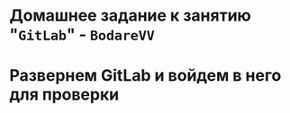 # Домашнее задание к занятию "`GitLab`" - `BodareVV`
# Развернем GitLab и войдем в него для проверки
